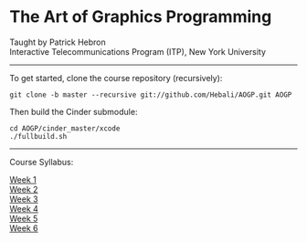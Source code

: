 # The Art of Graphics Programming

Taught by Patrick Hebron <br/>
Interactive Telecommunications Program (ITP), New York University <br/>

***

To get started, clone the course repository (recursively):

`git clone -b master --recursive git://github.com/Hebali/AOGP.git AOGP`

Then build the Cinder submodule:

```
cd AOGP/cinder_master/xcode
./fullbuild.sh 
```

***

Course Syllabus:

[Week 1](https://github.com/Hebali/AOGP/wiki/Week-1) <br/>
[Week 2](https://github.com/Hebali/AOGP/wiki/Week-2) <br/>
[Week 3](https://github.com/Hebali/AOGP/wiki/Week-3) <br/>
[Week 4](https://github.com/Hebali/AOGP/wiki/Week-4) <br/>
[Week 5](https://github.com/Hebali/AOGP/wiki/Week-5) <br/>
[Week 6](https://github.com/Hebali/AOGP/wiki/Week-6) <br/>
